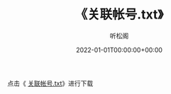 ﻿---
title:  《关联帐号.txt》
date:   2022-01-01T00:00:00+00:00
author: 听松阁
layout: post
permalink: /关联帐号/
categories: 小说
tags: [小说]
---

点击《 [关联帐号.txt](http://img.660000.xyz/bookstukust/book/bntxt/10/关联帐号.txt)》进行下载